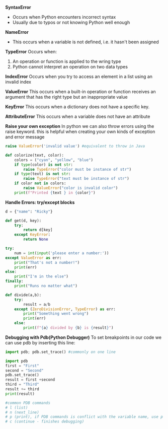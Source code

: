 **SyntaxError**
- Occurs when Python encounters incorrect syntax
- Usually due to typos or not knowing Python well enough

**NameError**
- This occurs when a variable is not defined, i.e. it hasn't been assigned

**TypeError**
Occurs when:
1. An operation or function is applied to the wring type
2. Python cannot interpret an operation on two data types

**IndexError**
Occurs when you try to access an element in a list using an invalid index

**ValueError**
This occurs when a built-in operation or function receives an argument that has the right type but an inappropriate value

**KeyError**
This occurs when a dictionary does not have a specific key.

**AttributeError**
This occurs when a variable does not have an attribute

**Raise your own exception**
In python we can also throw errors using the raise keyword. this is helpful when creating your own kinds of exception and error message
```Python
raise ValueError('invalid value') #equivalent to throw in Java
```
```Python
def colorize(text, color):
    colors = ("cyan", "yellow", "blue")
    if type(color) is not str:
        raise TypeError("color must be instance of str")
    if type(text) is not str:
        raise TypeError("text must be instance of str")
    if color not in colors:
        raise ValueError("color is invalid color")
    print(f"Printed {text } in {color}")
```
**Handle Errors: try/except blocks**
```Python
d = {"name": "Ricky"}

def get(d, key):
    try:
        return d[key]
    except KeyError:
        return None

try:
    num = int(input('please enter a number:'))
except ValueError as err:
    print("That's not a number!")
    print(err)
else:
    print("I'm in the else")
finally:
    print("Runs no matter what")

def divide(a,b):
    try:
        result = a/b
    except (ZeroDivisionError, TypeError) as err:
        print("Something went wrong")
        print(err)
    else:
        print(f"{a} divided by {b} is {result}")
```
**Debugging with Pdb(Python Debugger)**
To set breakpoints in our code we can use pdb by inserting this line:
```Python
import pdb; pdb.set_trace() #commonly on one line
```
```Python
import pdb
first = "First"
second = "Second"
pdb.set_trace()
result = first +second
third = "Third"
result += third
print(result)
```
```Python
#common PDB commands
# l (list)
# n (next_line)
# p (print), if PDB commands is conflict with the variable name, use p plus variable name. e,g. p l
# c (continue - finishes debugging)
```
